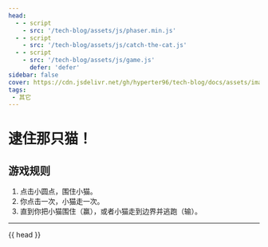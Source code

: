 ```yaml
---
head:
  - - script
    - src: '/tech-blog/assets/js/phaser.min.js'
  - - script
    - src: '/tech-blog/assets/js/catch-the-cat.js'
  - - script
    - src: '/tech-blog/assets/js/game.js'
      defer: 'defer'
sidebar: false
cover: https://cdn.jsdelivr.net/gh/hyperter96/tech-blog/docs/assets/images/catch-the-cat.jpg
tags:
 - 其它
---
```


# 逮住那只猫！

## 游戏规则

1. 点击小圆点，围住小猫。
2. 你点击一次，小猫走一次。
3. 直到你把小猫围住（赢），或者小猫走到边界并逃跑（输）。
---

<div align="center">
    <div id="catch-the-cat"></div>
</div>

{{ head }}

<script setup>
    import { useData } from 'vitepress'
    const { head }= useData()
</script>